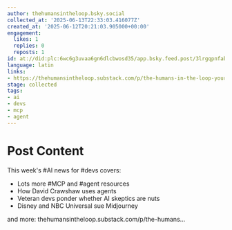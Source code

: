 ```yaml
---
author: thehumansintheloop.bsky.social
collected_at: '2025-06-13T22:33:03.416077Z'
created_at: '2025-06-12T20:21:03.905000+00:00'
engagement:
  likes: 1
  replies: 0
  reposts: 1
id: at://did:plc:6wc6g3uvaa6gn6dlcbwosd35/app.bsky.feed.post/3lrgqpnfabc2z
language: latin
links:
- https://thehumansintheloop.substack.com/p/the-humans-in-the-loop-your-agent-army-awaits
stage: collected
tags:
- ai
- devs
- mcp
- agent
---
```


# Post Content

This week's #AI news for #devs covers:

- Lots more #MCP and #agent resources
- How David Crawshaw uses agents
- Veteran devs ponder whether AI skeptics are nuts
- Disney and NBC Universal sue Midjourney 

and more:
thehumansintheloop.substack.com/p/the-humans...